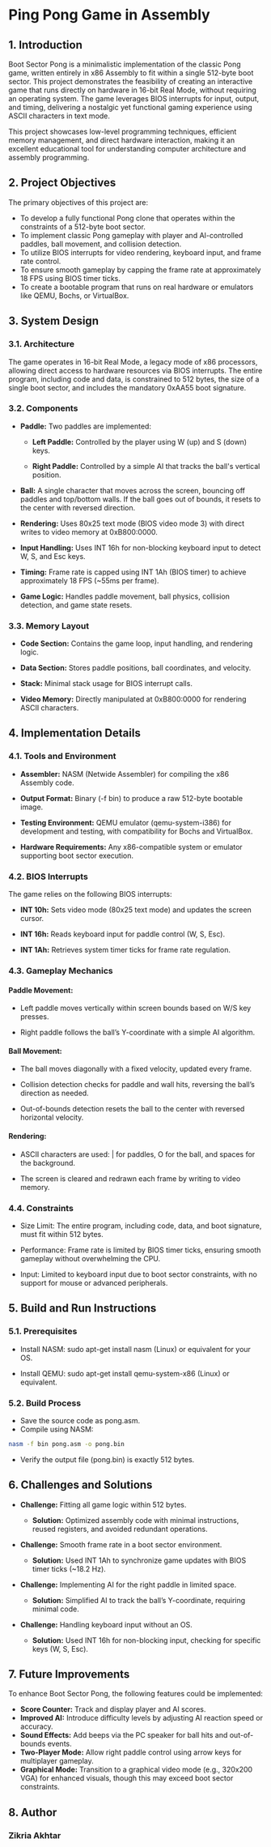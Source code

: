 # Ping Pong Game in Assembly


## 1. Introduction

Boot Sector Pong is a minimalistic implementation of the classic Pong game, written entirely in x86 Assembly to fit within a single 512-byte boot sector. This project demonstrates the feasibility of creating an interactive game that runs directly on hardware in 16-bit Real Mode, without requiring an operating system. The game leverages BIOS interrupts for input, output, and timing, delivering a nostalgic yet functional gaming experience using ASCII characters in text mode.

This project showcases low-level programming techniques, efficient memory management, and direct hardware interaction, making it an excellent educational tool for understanding computer architecture and assembly programming.

## 2. Project Objectives
The primary objectives of this project are:
- To develop a fully functional Pong clone that operates within the constraints of a 512-byte boot sector.
- To implement classic Pong gameplay with player and AI-controlled paddles, ball movement, and collision detection.
- To utilize BIOS interrupts for video rendering, keyboard input, and frame rate control.
- To ensure smooth gameplay by capping the frame rate at approximately 18 FPS using BIOS timer ticks.
- To create a bootable program that runs on real hardware or emulators like QEMU, Bochs, or VirtualBox.

## 3. System Design
### 3.1. Architecture

The game operates in 16-bit Real Mode, a legacy mode of x86 processors, allowing direct access to hardware resources via BIOS interrupts. The entire program, including code and data, is constrained to 512 bytes, the size of a single boot sector, and includes the mandatory 0xAA55 boot signature.
### 3.2. Components
- **Paddle:** Two paddles are implemented:

     - **Left Paddle:**  Controlled by the player using W (up) and S (down) keys.

     - **Right Paddle:** Controlled by a simple AI that tracks the ball's vertical position.

- **Ball:** A single character that moves across the screen, bouncing off paddles and top/bottom walls. If the ball goes out of bounds, it resets to the center with reversed direction.

- **Rendering:** Uses 80x25 text mode (BIOS video mode 3) with direct writes to video memory at 0xB800:0000.

- **Input Handling:** Uses INT 16h for non-blocking keyboard input to detect W, S, and Esc keys.

- **Timing:** Frame rate is capped using INT 1Ah (BIOS timer) to achieve approximately 18 FPS (~55ms per frame).

- **Game Logic:** Handles paddle movement, ball physics, collision detection, and game state resets.

### 3.3. Memory Layout

- **Code Section:** Contains the game loop, input handling, and rendering logic.

- **Data Section:** Stores paddle positions, ball coordinates, and velocity.

- **Stack:** Minimal stack usage for BIOS interrupt calls.

- **Video Memory:** Directly manipulated at 0xB800:0000 for rendering ASCII characters.

## 4. Implementation Details

### 4.1. Tools and Environment
- **Assembler:** NASM (Netwide Assembler) for compiling the x86 Assembly code.

- **Output Format:** Binary (-f bin) to produce a raw 512-byte bootable image.

- **Testing Environment:** QEMU emulator (qemu-system-i386) for development and testing, with compatibility for Bochs and VirtualBox.

- **Hardware Requirements:** Any x86-compatible system or emulator supporting boot sector execution.

### 4.2. BIOS Interrupts

The game relies on the following BIOS interrupts:

- **INT 10h:** Sets video mode (80x25 text mode) and updates the screen cursor.

- **INT 16h:** Reads keyboard input for paddle control (W, S, Esc).

- **INT 1Ah:** Retrieves system timer ticks for frame rate regulation.

### 4.3. Gameplay Mechanics
#### Paddle Movement:

- Left paddle moves vertically within screen bounds based on W/S key presses.

- Right paddle follows the ball’s Y-coordinate with a simple AI algorithm.

#### Ball Movement:

- The ball moves diagonally with a fixed velocity, updated every frame.

- Collision detection checks for paddle and wall hits, reversing the ball’s direction as needed.

- Out-of-bounds detection resets the ball to the center with reversed horizontal velocity.

#### Rendering:

- ASCII characters are used: | for paddles, O for the ball, and spaces for the background.

- The screen is cleared and redrawn each frame by writing to video memory.

### 4.4. Constraints
- Size Limit: The entire program, including code, data, and boot signature, must fit within 512 bytes.

- Performance: Frame rate is limited by BIOS timer ticks, ensuring smooth gameplay without overwhelming the CPU.

- Input: Limited to keyboard input due to boot sector constraints, with no support for mouse or advanced peripherals.

## 5. Build and Run Instructions

### 5.1. Prerequisites

- Install NASM: sudo apt-get install nasm (Linux) or equivalent for your OS.

- Install QEMU: sudo apt-get install qemu-system-x86 (Linux) or equivalent.

### 5.2. Build Process

- Save the source code as pong.asm.
- Compile using NASM:

```bash
nasm -f bin pong.asm -o pong.bin
```
- Verify the output file (pong.bin) is exactly 512 bytes.

## 6. Challenges and Solutions

- **Challenge:** Fitting all game logic within 512 bytes.

    - **Solution:** Optimized assembly code with minimal instructions, reused registers, and avoided redundant operations.

- **Challenge:** Smooth frame rate in a boot sector environment.
     - **Solution:** Used INT 1Ah to synchronize game updates with BIOS timer ticks (~18.2 Hz).
- **Challenge:** Implementing AI for the right paddle in limited space.
   - **Solution:** Simplified AI to track the ball’s Y-coordinate, requiring minimal code.
- **Challenge:** Handling keyboard input without an OS.
    - **Solution:** Used INT 16h for non-blocking input, checking for specific keys (W, S, Esc).
## 7. Future Improvements
To enhance Boot Sector Pong, the following features could be implemented:

- **Score Counter:** Track and display player and AI scores.
- **Improved AI:** Introduce difficulty levels by adjusting AI reaction speed or accuracy.
- **Sound Effects:** Add beeps via the PC speaker for ball hits and out-of-bounds events.
- **Two-Player Mode:** Allow right paddle control using arrow keys for multiplayer gameplay.
- **Graphical Mode:** Transition to a graphical video mode (e.g., 320x200 VGA) for enhanced visuals, though this may exceed boot sector constraints.


## 8. Author

### Zikria Akhtar
